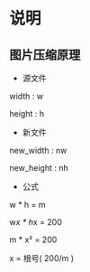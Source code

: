 ﻿# 说明

## 图片压缩原理

- 源文件

width : w

height : h

- 新文件

new_width : nw

new_height : nh


- 公式

w * h = m

w*x * h*x = 200

m * x² = 200

x = 根号( 200/m )